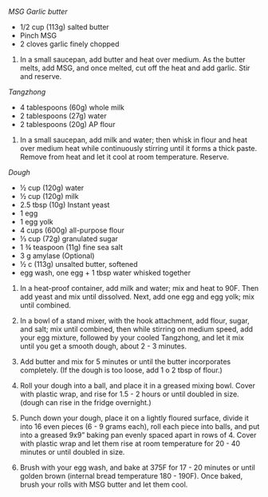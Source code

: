 _MSG Garlic butter_
-   1/2 cup (113g) salted butter
-   Pinch MSG
-   2 cloves garlic finely chopped

1.  In a small saucepan, add butter and heat over medium. As the butter melts, add MSG, and once melted, cut off the heat and add garlic. Stir and reserve.

_Tangzhong_
-   4 tablespoons (60g) whole milk
-   2 tablespoons (27g) water
-   2 tablespoons (20g) AP flour

1.  In a small saucepan, add milk and water; then whisk in flour and heat over medium heat while continuously stirring until it forms a thick paste. Remove from heat and let it cool at room temperature. Reserve. 

_Dough_
-   ½ cup (120g) water
-   ½ cup (120g) milk
-   2.5 tbsp (10g) Instant yeast
-   1 egg
-   1 egg yolk
-   4 cups (600g) all-purpose flour
-   ⅓ cup (72g) granulated sugar
-   1 ¾ teaspoon (11g) fine sea salt
-   3 g amylase (Optional)
-   ½ c (113g) unsalted butter, softened
-   egg wash, one egg + 1 tbsp water whisked together

1.  In a heat-proof container, add milk and water; mix and heat to 90F. Then add yeast and mix until dissolved. Next, add one egg and egg yolk; mix until combined.

2.  In a bowl of a stand mixer, with the hook attachment, add flour, sugar, and salt; mix until combined, then while stirring on medium speed, add your egg mixture, followed by your cooled Tangzhong, and let it mix until you get a smooth dough, about 2 - 3 minutes.

3.  Add butter and mix for 5 minutes or until the butter incorporates completely. (If the dough is too loose, add 1 o 2 tbsp of flour.)

4.  Roll your dough into a ball, and place it in a greased mixing bowl. Cover with plastic wrap, and rise for 1.5 - 2 hours or until doubled in size. (dough can rise in the fridge overnight.)

5.  Punch down your dough, place it on a lightly floured surface, divide it into 16 even pieces (6 - 9 grams each), roll each piece into balls, and put into a greased 9x9” baking pan evenly spaced apart in rows of 4. Cover with plastic wrap and let them rise at room temperature for 20 - 40 minutes or until doubled in size.

6.  Brush with your egg wash, and bake at 375F for 17 - 20 minutes or until golden brown (internal bread temperature 180 - 190F). Once baked, brush your rolls with MSG butter and let them cool.
